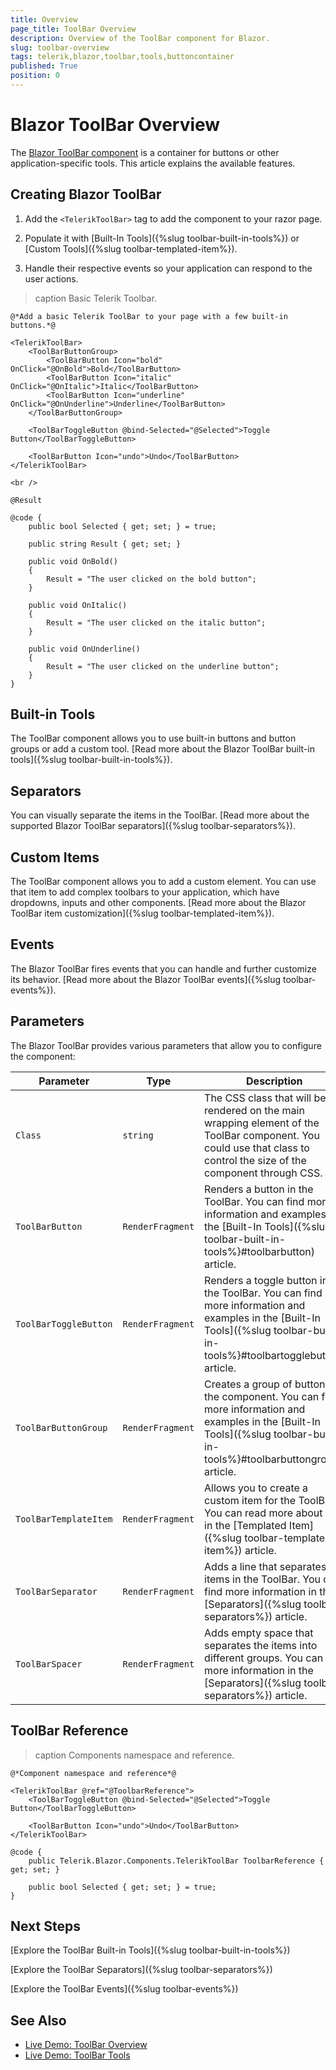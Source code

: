 ```yaml
---
title: Overview
page_title: ToolBar Overview
description: Overview of the ToolBar component for Blazor.
slug: toolbar-overview
tags: telerik,blazor,toolbar,tools,buttoncontainer
published: True
position: 0
---
```


# Blazor ToolBar Overview

The <a href = "https://www.telerik.com/blazor-ui/toolbar" target="_blank">Blazor ToolBar component</a> is a container for buttons or other application-specific tools. This article explains the available features.

## Creating Blazor ToolBar

1. Add the `<TelerikToolBar>` tag to add the component to your razor page.

1. Populate it with [Built-In Tools]({%slug toolbar-built-in-tools%}) or [Custom Tools]({%slug toolbar-templated-item%}).

1. Handle their respective events so your application can respond to the user actions.

>caption Basic Telerik Toolbar.

````CSHTML
@*Add a basic Telerik ToolBar to your page with a few built-in buttons.*@

<TelerikToolBar>
    <ToolBarButtonGroup>
        <ToolBarButton Icon="bold" OnClick="@OnBold">Bold</ToolBarButton>
        <ToolBarButton Icon="italic" OnClick="@OnItalic">Italic</ToolBarButton>
        <ToolBarButton Icon="underline" OnClick="@OnUnderline">Underline</ToolBarButton>
    </ToolBarButtonGroup>

    <ToolBarToggleButton @bind-Selected="@Selected">Toggle Button</ToolBarToggleButton>

    <ToolBarButton Icon="undo">Undo</ToolBarButton>
</TelerikToolBar>

<br />

@Result

@code {
    public bool Selected { get; set; } = true;

    public string Result { get; set; }

    public void OnBold()
    {
        Result = "The user clicked on the bold button";
    }

    public void OnItalic()
    {
        Result = "The user clicked on the italic button";
    }

    public void OnUnderline()
    {
        Result = "The user clicked on the underline button";
    }
}
````

## Built-in Tools

The ToolBar component allows you to use built-in buttons and button groups or add a custom tool. [Read more about the Blazor ToolBar built-in tools]({%slug toolbar-built-in-tools%}).

## Separators

You can visually separate the items in the ToolBar. [Read more about the supported Blazor ToolBar separators]({%slug toolbar-separators%}).

## Custom Items

The ToolBar component allows you to add a custom element. You can use that item to add complex toolbars to your application, which have dropdowns, inputs and other components. [Read more about the Blazor ToolBar item customization]({%slug toolbar-templated-item%}).

## Events

The Blazor ToolBar fires events that you can handle and further customize its behavior. [Read more about the Blazor ToolBar events]({%slug toolbar-events%}).

## Parameters

The Blazor ToolBar provides various parameters that allow you to configure the component:

| Parameter | Type | Description |
| ----------- | ----------- | ----------- |
| `Class` | `string` | The CSS class that will be rendered on the main wrapping element of the ToolBar component. You could use that class to control the size of the component through CSS. |
| `ToolBarButton` | `RenderFragment` | Renders a button in the ToolBar. You can find more information and examples in the [Built-In Tools]({%slug toolbar-built-in-tools%}#toolbarbutton) article. |
| `ToolBarToggleButton` | `RenderFragment` | Renders a toggle button in the ToolBar. You can find more information and examples in the [Built-In Tools]({%slug toolbar-built-in-tools%}#toolbartogglebutton) article. |
| `ToolBarButtonGroup` | `RenderFragment` | Creates a group of buttons in the component. You can find more information and examples in the [Built-In Tools]({%slug toolbar-built-in-tools%}#toolbarbuttongroup) article. |
| `ToolBarTemplateItem` | `RenderFragment` | Allows you to create a custom item for the ToolBar. You can read more about this in the [Templated Item]({%slug toolbar-templated-item%}) article. |
| `ToolBarSeparator` | `RenderFragment` | Adds a line that separates items in the ToolBar. You can find more information in the [Separators]({%slug toolbar-separators%}) article. |
| `ToolBarSpacer` | `RenderFragment` | Adds empty space that separates the items into different groups. You can find more information in the [Separators]({%slug toolbar-separators%}) article. |

## ToolBar Reference

>caption Components namespace and reference.

````CSHTML
@*Component namespace and reference*@

<TelerikToolBar @ref="@ToolbarReference">
    <ToolBarToggleButton @bind-Selected="@Selected">Toggle Button</ToolBarToggleButton>

    <ToolBarButton Icon="undo">Undo</ToolBarButton>
</TelerikToolBar>

@code {
    public Telerik.Blazor.Components.TelerikToolBar ToolbarReference { get; set; }

    public bool Selected { get; set; } = true;
}
````

## Next Steps

[Explore the ToolBar Built-in Tools]({%slug toolbar-built-in-tools%})

[Explore the ToolBar Separators]({%slug toolbar-separators%})

[Explore the ToolBar Events]({%slug toolbar-events%})

## See Also

* [Live Demo: ToolBar Overview](https://demos.telerik.com/blazor-ui/toolbar/overview)
* [Live Demo: ToolBar Tools](https://demos.telerik.com/blazor-ui/toolbar/tools)
